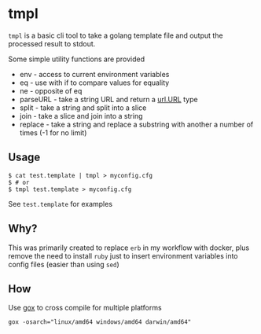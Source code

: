 tmpl
====

``tmpl`` is a basic cli tool to take a golang template file and output the processed result to stdout.

Some simple utility functions are provided
* env - access to current environment variables
* eq - use with if to compare values for equality
* ne - opposite of eq
* parseURL - take a string URL and return a [url.URL](https://golang.org/pkg/net/url/#URL) type
* split - take a string and split into a slice
* join - take a slice and join into a string
* replace - take a string and replace a substring with another a number of times (-1 for no limit)

Usage
-----

```
$ cat test.template | tmpl > myconfig.cfg
$ # or
$ tmpl test.template > myconfig.cfg
```

See ``test.template`` for examples

Why?
----

This was primarily created to replace ``erb`` in my workflow with docker, plus remove the need to install ``ruby`` just to insert environment variables into config files (easier than using ``sed``)

How
---

Use [gox](https://github.com/mitchellh/gox) to cross compile for multiple platforms

```
gox -osarch="linux/amd64 windows/amd64 darwin/amd64"
```
